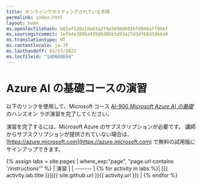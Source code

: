 ```yaml
---
title: オンラインでホスティングされている手順
permalink: index.html
layout: home
ms.openlocfilehash: b85af520a10e63a2f9a5696db03bfd946aff968f
ms.sourcegitcommit: 1ef64e3008a439d0d0bb3d93a27d3df68d3d64a9
ms.translationtype: HT
ms.contentlocale: ja-JP
ms.lasthandoff: 03/17/2022
ms.locfileid: "140688694"
---
```

# <a name="azure-ai-fundamentals-exercises"></a>Azure AI の基礎コースの演習

以下のリンクを使用して、Microsoft コース [AI-900 *Microsoft Azure AI の基礎*](https://docs.microsoft.com/learn/certifications/courses/ai-900t00) のハンズオン ラボ演習を完了してください。

演習を完了するには、Microsoft Azure のサブスクリプションが必要です。 講師からサブスクリプションが提供されていない場合は、[https://azure.microsoft.com](https://azure.microsoft.com) で無料の試用版にサインアップできます。

{% assign labs = site.pages | where_exp:"page", "page.url contains '/instructions'" %}
| 演習 |
| ------- | 
{% for activity in labs %}| [{{ activity.lab.title }}]({{ site.github.url }}{{ activity.url }}) |
{% endfor %}
